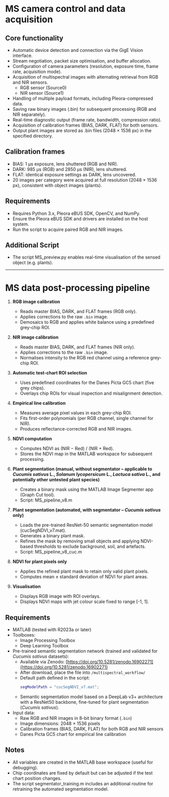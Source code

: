 # MS camera control and data acquisition
## Core functionality

 - Automatic device detection and connection via the GigE Vision interface.
 - Stream negotiation, packet size optimisation, and buffer allocation.
 - Configuration of camera parameters (resolution, exposure time, frame rate, acquisition mode).
 - Acquisition of multispectral images with alternating retrieval from RGB and NIR sensors.
   - RGB sensor (Source0)
   - NIR sensor (Source1)
 - Handling of multiple payload formats, including Pleora-compressed data.
 - Saving raw binary images (.bin) for subsequent processing (RGB and NIR separately).
 - Real-time diagnostic output (frame rate, bandwidth, compression ratio).
 - Acquisition of calibration frames (BIAS, DARK, FLAT) for both sensors.
 - Output plant images are stored as .bin files (2048 × 1536 px) in the specified directory.

## Calibration frames

 - BIAS: 1 µs exposure, lens shuttered (RGB and NIR).
 - DARK: 985 µs (RGB) and 2850 µs (NIR), lens shuttered.
 - FLAT: identical exposure settings as DARK, lens uncovered.
 - 20 images per category were acquired at full resolution (2048 × 1536 px), consistent with object images (plants).

## Requirements

 - Requires Python 3.x, Pleora eBUS SDK, OpenCV, and NumPy.
 - Ensure the Pleora eBUS SDK and drivers are installed on the host system.
 - Run the script to acquire paired RGB and NIR images.

## Additional Script

 - The script MS_preview.py enables real-time visualisation of the sensed object (e.g. plants).
---
# MS data post-processing pipeline
 
1. **RGB image calibration**
   - Reads master BIAS, DARK, and FLAT frames (RGB only).
   - Applies corrections to the raw `.bin` image.
   - Demosaics to RGB and applies white balance using a predefined grey-chip ROI.

2. **NIR image calibration**
   - Reads master BIAS, DARK, and FLAT frames (NIR only).
   - Applies corrections to the raw `.bin` image.
   - Normalises intensity to the RGB red channel using a reference grey-chip ROI.

3. **Automatic test-chart ROI selection**
   - Uses predefined coordinates for the Danes Picta GC5 chart (five grey chips).
   - Overlays chip ROIs for visual inspection and misalignment detection.

4. **Empirical line calibration**
   - Measures average pixel values in each grey-chip ROI.
   - Fits first-order polynomials (per RGB channel, single channel for NIR).
   - Produces reflectance-corrected RGB and NIR images.

5. **NDVI computation**
   - Computes NDVI as (NIR − Red) / (NIR + Red).
   - Stores the NDVI map in the MATLAB workspace for subsequent processing.

6. **Plant segmentation (manual, without segmentator – applicable to *Cucumis sativus* L., *Solanum lycopersicum* L., *Lactuca sativa* L., and potentially other untested plant species)**
   - Creates a binary mask using the MATLAB Image Segmenter app (Graph Cut tool).
   - Script: MS_pipeline_v8.m

7. **Plant segmentation (automated, with segmentator – *Cucumis sativus* only)**
   - Loads the pre-trained ResNet-50 semantic segmentation model (cucSegNDVI_v7.mat).
   - Generates a binary plant mask.
   - Refines the mask by removing small objects and applying NDVI-based thresholds to exclude background, soil, and artefacts.
   - Script: MS_pipeline_v8_cuc.m

8. **NDVI for plant pixels only**
   - Applies the refined plant mask to retain only valid plant pixels.
   - Computes mean ± standard deviation of NDVI for plant areas.

9. **Visualisation**
   - Displays RGB image with ROI overlays.
   - Displays NDVI maps with jet colour scale fixed to range [-1, 1].

## Requirements

- MATLAB (tested with R2023a or later)  
- Toolboxes:
     - Image Processing Toolbox  
     - Deep Learning Toolbox  
- Pre-trained semantic segmentation network (trained and validated for *Cucumis sativus* datasets):
     - Available via Zenodo: [https://doi.org/10.5281/zenodo.16902271](https://doi.org/10.5281/zenodo.16902271)  
     - After download, place the file into `/multispectral_workflow/`  
     - Default path defined in the script:
       ```matlab
       segModelPath = "cucSegNDVI_v7.mat";
       ```
     - Semantic segmentation model based on a DeepLab v3+ architecture with a ResNet50 backbone, fine-tuned for plant segmentation (*Cucumis sativus*).
- Input data:
     - Raw RGB and NIR images in 8-bit binary format (`.bin`)  
     - Image dimensions: 2048 × 1536 pixels 
     - Calibration frames (BIAS, DARK, FLAT) for both RGB and NIR sensors  
     - Danes Picta GC5 chart for empirical line calibration    

## Notes

   - All variables are created in the MATLAB base workspace (useful for debugging).
   - Chip coordinates are fixed by default but can be adjusted if the test chart position changes.
   - The script segmentator_training.m includes an additional routine for retraining the automated segmentation model.


